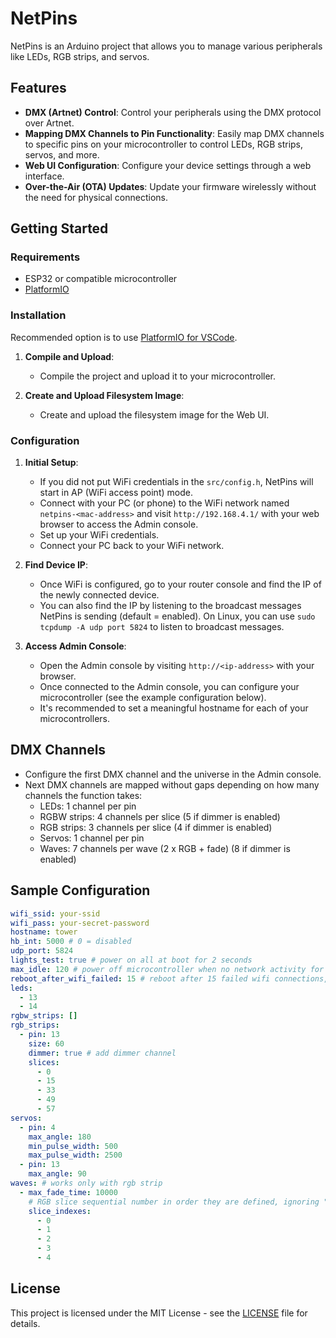 # NetPins

NetPins is an Arduino project that allows you to manage various peripherals like LEDs, RGB strips, and servos.

## Features

- **DMX (Artnet) Control**: Control your peripherals using the DMX protocol over Artnet.
- **Mapping DMX Channels to Pin Functionality**: Easily map DMX channels to specific pins on your microcontroller to control LEDs, RGB strips, servos, and more.
- **Web UI Configuration**: Configure your device settings through a web interface.
- **Over-the-Air (OTA) Updates**: Update your firmware wirelessly without the need for physical connections.



## Getting Started

### Requirements

- ESP32 or compatible microcontroller
- [PlatformIO](https://platformio.org/)

### Installation

Recommended option is to use [PlatformIO for VSCode](https://docs.platformio.org/en/latest/integration/ide/vscode.html#ide-vscode).

1. **Compile and Upload**:
   - Compile the project and upload it to your microcontroller.

2. **Create and Upload Filesystem Image**:
   - Create and upload the filesystem image for the Web UI.

### Configuration

1. **Initial Setup**:
   - If you did not put WiFi credentials in the `src/config.h`, NetPins will start in AP (WiFi access point) mode.
   - Connect with your PC (or phone) to the WiFi network named `netpins-<mac-address>` and visit `http://192.168.4.1/` with your web browser to access the Admin console.
   - Set up your WiFi credentials.
   - Connect your PC back to your WiFi network.

2. **Find Device IP**:
   - Once WiFi is configured, go to your router console and find the IP of the newly connected device.
   - You can also find the IP by listening to the broadcast messages NetPins is sending (default = enabled). On Linux, you can use `sudo tcpdump -A udp port 5824` to listen to broadcast messages.

3. **Access Admin Console**:
   - Open the Admin console by visiting `http://<ip-address>` with your browser.
   - Once connected to the Admin console, you can configure your microcontroller (see the example configuration below).
   - It's recommended to set a meaningful hostname for each of your microcontrollers.

## DMX Channels

- Configure the first DMX channel and the universe in the Admin console.
- Next DMX channels are mapped without gaps depending on how many channels the function takes:
  - LEDs: 1 channel per pin
  - RGBW strips: 4 channels per slice (5 if dimmer is enabled)
  - RGB strips: 3 channels per slice (4 if dimmer is enabled)
  - Servos: 1 channel per pin
  - Waves: 7 channels per wave (2 x RGB + fade) (8 if dimmer is enabled)

## Sample Configuration

```yaml
wifi_ssid: your-ssid
wifi_pass: your-secret-password
hostname: tower
hb_int: 5000 # 0 = disabled
udp_port: 5824
lights_test: true # power on all at boot for 2 seconds
max_idle: 120 # power off microcontroller when no network activity for N minutes
reboot_after_wifi_failed: 15 # reboot after 15 failed wifi connections, 0 means no reboot
leds:
  - 13
  - 14
rgbw_strips: []
rgb_strips:
  - pin: 13
    size: 60
    dimmer: true # add dimmer channel
    slices:
      - 0
      - 15
      - 33
      - 49
      - 57
servos:
  - pin: 4
    max_angle: 180
    min_pulse_width: 500
    max_pulse_width: 2500
  - pin: 13
    max_angle: 90
waves: # works only with rgb strip
  - max_fade_time: 10000
    # RGB slice sequential number in order they are defined, ignoring "pin groups"
    slice_indexes:
      - 0
      - 1
      - 2
      - 3
      - 4
```

## License

This project is licensed under the MIT License - see the [LICENSE](LICENSE) file for details.

